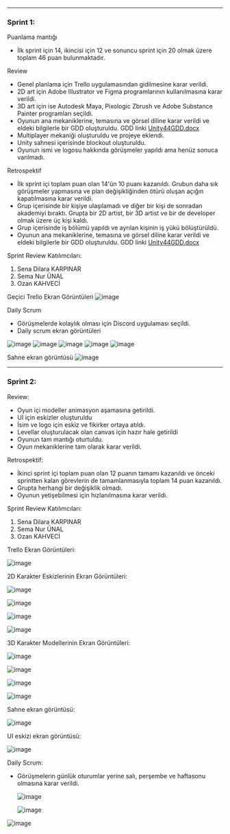 ---

### Sprint 1:

 Puanlama mantığı
  - İlk sprint için 14, ikincisi için 12 ve sonuncu sprint için 20 olmak üzere toplam 46 puan bulunmaktadır.

Review
 - Genel planlama için Trello uygulamasından gidilmesine karar verildi.
 - 2D art için Adobe Illustrator ve Figma programlarının kullanılmasına karar verildi.
 - 3D art için ise Autodesk Maya, Pixologic Zbrush ve Adobe Substance Painter programları seçildi.
 - Oyunun ana mekaniklerine, temasına ve görsel diline karar verildi ve eldeki bilgilerle bir GDD oluşturuldu. GDD linki [Unity44GDD.docx](https://github.com/user-attachments/files/16120408/Unity44GDD.docx)
 - Multiplayer mekaniği oluşturuldu ve projeye eklendi.
 - Unity sahnesi içerisinde blockout oluşturuldu.
 - Oyunun ismi ve logosu hakkında görüşmeler yapıldı ama henüz sonuca varılmadı.


Retrospektif
- İlk sprint içi toplam puan olan 14'ün 10 puanı kazanıldı. Grubun daha sık görüşmeler yapmasına ve plan değişikliğinden ötürü oluşan açığın kapatılmasına karar verildi.
- Grup içerisinde bir kişiye ulaşılamadı ve diğer bir kişi de sonradan akademiyi bıraktı. Grupta bir 2D artist, bir 3D artist ve bir de developer olmak üzere üç kişi kaldı.
- Grup içerisinde iş bölümü yapıldı ve ayrılan kişinin iş yükü bölüştürüldü.
- Oyunun ana mekaniklerine, temasına ve görsel diline karar verildi ve eldeki bilgilerle bir GDD oluşturuldu. GDD linki [Unity44GDD.docx](https://github.com/user-attachments/files/16120408/Unity44GDD.docx)


Sprint Review Katılımcıları:
1) Sena Dilara KARPINAR
2) Sema Nur ÜNAL
3) Ozan KAHVECİ

Geçici Trello Ekran Görüntüleri
![image](https://github.com/kahveciozan/OUA-Bootcamp/assets/163605255/c8326d40-ab43-44a4-935e-114510bc9bee)

Daily Scrum
- Görüşmelerde kolaylık olması için Discord uygulaması seçildi.
- Daily scrum ekran görüntüleri
  
![image](https://github.com/kahveciozan/OUA-Bootcamp/assets/163605255/60a59332-ac6e-4e76-9b10-d37a6b0f86df)
![image](https://github.com/kahveciozan/OUA-Bootcamp/assets/163605255/4c6bdfde-3aa0-4248-982c-b6545997f119)
![image](https://github.com/kahveciozan/OUA-Bootcamp/assets/163605255/0bd7f496-9323-4898-866a-4b1c9f8df700)
![image](https://github.com/kahveciozan/OUA-Bootcamp/assets/163605255/4a09ac71-087d-4a91-a24f-576c9e169e4c)
![image](https://github.com/kahveciozan/OUA-Bootcamp/assets/163605255/429ea0fa-9267-4676-9696-bd3958e575aa)

Sahne ekran görüntüsü
 ![image](https://github.com/kahveciozan/OUA-Bootcamp/assets/163605255/4727000c-3e42-4b9c-b8b9-fbb969c959f5)


 ---

### Sprint 2:

Review:
- Oyun içi modeller animasyon aşamasına getirildi.
- UI için eskizler oluşturuldu
- İsim ve logo için eskiz ve fikirker ortaya atıldı.
- Levellar oluşturulacak olan canvas için hazır hale getirildi
- Oyunun tam mantığı oturtuldu.
- Oyun mekaniklerine tam olarak karar verildi.

Retrospektif:
- İkinci sprint içi toplam puan olan 12 puanın tamamı kazanıldı ve önceki sprintten kalan görevlerin de tamamlanmasıyla toplam 14 puan kazanıldı.
- Grupta herhangi bir değişiklik olmadı.
- Oyunun yetişebilmesi için hızlanılmasına karar verildi.

Sprint Review Katılımcıları:
1) Sena Dilara KARPINAR
2) Sema Nur ÜNAL
3) Ozan KAHVECİ
  
Trello Ekran Görüntüleri:

![image](https://github.com/user-attachments/assets/1ce98c97-736b-437c-aef4-5b9c55d1ca99)

2D Karakter Eskizlerinin Ekran Görüntüleri:

![image](https://github.com/user-attachments/assets/59760f43-07d0-4a3d-af73-8faa2a7e6c42)

![image](https://github.com/user-attachments/assets/63135038-da01-4ffe-8082-86ca6286bb92)

![image](https://github.com/user-attachments/assets/512161ed-0fae-4c3e-96d8-990dce34fb6c)

![image](https://github.com/user-attachments/assets/cb5e2db0-cd43-4d60-8787-26e53ab3cefd)


3D Karakter Modellerinin Ekran Görüntüleri:

![image](https://github.com/user-attachments/assets/5fe65748-2a50-4465-81ed-e26ef821aefa)

![image](https://github.com/user-attachments/assets/de9d0969-98cf-421f-9b23-a0571a2b8921)

![image](https://github.com/user-attachments/assets/1a7bdcc7-7643-4d44-8b45-6edd611c9a03)

![image](https://github.com/user-attachments/assets/c20098c6-e3b9-4b28-bac3-58130942fdc7)


Sahne ekran görüntüsü:

![image](https://github.com/user-attachments/assets/2308b4db-b1a2-4f7e-940f-b5b748751f66)


UI eskizi ekran görüntüsü:

![image](https://github.com/user-attachments/assets/56e573e9-7d51-446a-8b16-03fc85f12f66)


Daily Scrum:

- Görüşmelerin günlük oturumlar yerine salı, perşembe ve haftasonu olmasına karar verildi.
  
  ![image](https://github.com/user-attachments/assets/a6194bbc-6feb-487f-85b8-16b167349d67)

  ![image](https://github.com/user-attachments/assets/e3088990-2a0c-4f56-af38-3ca3bf521efb)

 ![image](https://github.com/user-attachments/assets/901dd1a5-7b4f-4db5-80be-3113ca4d7e58)





 
